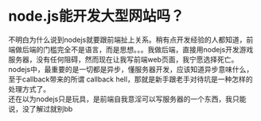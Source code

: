 # node.js能开发大型网站吗？

不明白为什么说到nodejs就要跟前端扯上关系。稍有点开发经验的人都知道，前端做后端的门槛完全不是语言，而是思想。。。我做后端，直接用nodejs开发游戏服务器，没有任何阻碍，然而现在让我写前端web页面，我宁愿选择死亡。  
nodejs中，最重要的是一切都是异步，懂服务器开发，应该知道异步意味什么，至于callback带来的所谓 callback hell，那就是新手跟老手对待坑是一种怎样的处理方式了。  
还在以为nodejs只是玩具，是前端自我意淫可以写服务器的一个东西，我只能说，没了解过就别bb